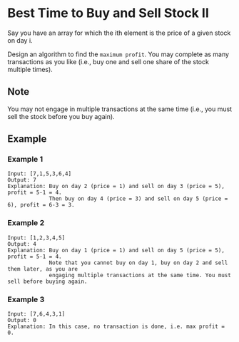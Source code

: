 #  Best Time to Buy and Sell Stock II

Say you have an array for which the ith element is the price of a given stock on day i.

Design an algorithm to find the `maximum profit`. You may complete as many transactions as you like (i.e., buy one and sell one share of the stock multiple times).

## Note
You may not engage in multiple transactions at the same time (i.e., you must sell the stock before you buy again).

## Example
### Example 1
```
Input: [7,1,5,3,6,4]
Output: 7
Explanation: Buy on day 2 (price = 1) and sell on day 3 (price = 5), profit = 5-1 = 4.
             Then buy on day 4 (price = 3) and sell on day 5 (price = 6), profit = 6-3 = 3.
```

### Example 2
```
Input: [1,2,3,4,5]
Output: 4
Explanation: Buy on day 1 (price = 1) and sell on day 5 (price = 5), profit = 5-1 = 4.
             Note that you cannot buy on day 1, buy on day 2 and sell them later, as you are
             engaging multiple transactions at the same time. You must sell before buying again.
```

### Example 3
```
Input: [7,6,4,3,1]
Output: 0
Explanation: In this case, no transaction is done, i.e. max profit = 0.
```

